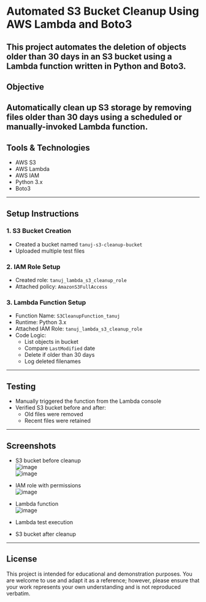 # Automated S3 Bucket Cleanup Using AWS Lambda and Boto3
This project automates the deletion of objects older than 30 days in an S3 bucket using a Lambda function written in Python and Boto3.
---

## Objective
Automatically clean up S3 storage by removing files older than 30 days using a scheduled or manually-invoked Lambda function.
---

## Tools & Technologies
- AWS S3
- AWS Lambda
- AWS IAM
- Python 3.x
- Boto3
---

## Setup Instructions
### 1. S3 Bucket Creation
- Created a bucket named `tanuj-s3-cleanup-bucket`
- Uploaded multiple test files

### 2. IAM Role Setup
- Created role: `tanuj_lambda_s3_cleanup_role`
- Attached policy: `AmazonS3FullAccess`

### 3. Lambda Function Setup
- Function Name: `S3CleanupFunction_tanuj`
- Runtime: Python 3.x
- Attached IAM Role: `tanuj_lambda_s3_cleanup_role`
- Code Logic:
  - List objects in bucket
  - Compare `LastModified` date
  - Delete if older than 30 days
  - Log deleted filenames
---

## Testing
- Manually triggered the function from the Lambda console
- Verified S3 bucket before and after:
  - Old files were removed
  - Recent files were retained
---

## Screenshots
- S3 bucket before cleanup<br>
  ![image](https://github.com/user-attachments/assets/67cf74fe-e83e-43a0-a2a1-1abf5b198525)<br>
  ![image](https://github.com/user-attachments/assets/44076562-4a3e-4975-bd36-3aeed7753949)<br>
  
- IAM role with permissions<br>
  ![image](https://github.com/user-attachments/assets/15fad19b-5bba-4017-845a-49c1b99dc17d)<br>

- Lambda function<br>
  ![image](https://github.com/user-attachments/assets/959be881-fa48-4a97-aa18-10678ba3b34c)<br>

- Lambda test execution<br>
  
- S3 bucket after cleanup<br>
---

## License
This project is intended for educational and demonstration purposes. You are welcome to use and adapt it as a reference; however, please ensure that your work represents your own understanding and is not reproduced verbatim.
